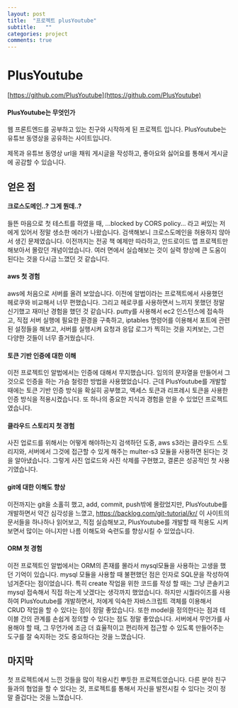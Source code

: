 ```yaml
---
layout: post
title:  "프로젝트 plusYoutube"
subtitle:   ""
categories: project
comments: true
---
```

# PlusYoutube

[https://github.com/PlusYoutube](https://github.com/PlusYoutube)

#### PlusYoutube는 무엇인가

 웹 프론트엔드를 공부하고 있는 친구와 시작하게 된 프로젝트 입니다. PlusYoutube는 유튜브 동영상을 공유하는 사이트입니다.

 제목과 유튜브 동영상 url을 채워 게시글을 작성하고, 좋아요와 싫어요를 통해서 게시글에 공감할 수 있습니다.

## 얻은 점

#### 크로스도메인..? 그게 뭔데..?

 들뜬 마음으로 첫 테스트를 하였을 때, ...blocked by CORS policy... 라고 써있는 저에게 있어서 정말 생소한 에러가 나왔습니다. 검색해보니 크로스도메인을 허용하지 않아서 생긴 문제였습니다. 이전까지는 전공 책 예제만 따라하고, 안드로이드 앱 프로젝트만 해보아서 몰랐던 개념이었습니다. 여러 면에서 실습해보는 것이 실력 향상에 큰 도움이 된다는 것을 다시금 느꼈던 것 같습니다.

#### aws 첫 경험

 aws에 처음으로 서버를 올려 보았습니다. 이전에 알법이라는 프로젝트에서 사용했던 헤로쿠와 비교해서 너무 편했습니다. 그리고 헤로쿠를 사용하면서 느끼지 못했던 정말 신기했고 재미난 경험을 했던 것 같습니다. putty를 사용해서 ec2 인스턴스에 접속하고, 직접 서버 실행에 필요한 환경을 구축하고, iptables 명령어를 이용해서 포트에 관련된 설정들을 해보고, 서버를 실행시켜 요청과 응답 로그가 찍히는 것을 지켜보는, 그런 다양한 것들이 너무 즐거웠습니다.

#### 토큰 기반 인증에 대한 이해

 이전 프로젝트인 알법에서는 인증에 대해서 무지했습니다. 임의의 문자열을 만들어서 그것으로 인증을 하는 가슴 철렁한 방법을 사용했었습니다. 근데 PlusYoutube를 개발할 때에는 토큰 기반 인증 방식을 확실히 공부했고, 액세스 토큰과 리프레시 토큰을 사용한 인증 방식을 적용시켰습니다. 또 하나의 중요한 지식과 경험을 얻을 수 있었던 프로젝트 였습니다.

#### 클라우드 스토리지 첫 경험

 사진 업로드를 위해서는 어떻게 해야하는지 검색하던 도중, aws s3라는 클라우드 스토리지와, 서버에서 그것에 접근할 수 있게 해주는 multer-s3 모듈을 사용하면 된다는 것을 알아냈습니다. 그렇게 사진 업로드와 사진 삭제를 구현했고, 결론은 성공적인 첫 사용기였습니다.

#### git에 대한 이해도 향상

 이전까지는 git을 소홀히 했고, add, commit, push밖에 몰랐었지만, PlusYoutube를 개발하면서 약간 심각성을 느꼈고,  https://backlog.com/git-tutorial/kr/ 이 사이트의 문서들을 하나하나 읽어보고, 직접 실습해보고, PlusYoutube를 개발할 때 적용도 시켜보면서 많이는 아니지만 나름 이해도와 숙련도를 향상시킬 수 있었습니다.

#### ORM 첫 경험

 이전 프로젝트인 알법에서는 ORM의 존재를 몰라서 mysql모듈을 사용하는 고생을 했던 기억이 있습니다. mysql 모듈을 사용할 때 불편했던 점은 인자로 SQL문을 작성하여 넘겨준다는 점이었습니다. 특히 create 작업을 위한 코드를 작성 할 때는 그냥 콘솔키고 mysql 접속해서 직접 하는게 낫겠다는 생각까지 했었습니다. 하지만 시퀄라이즈를 사용하여 PlusYoutube를 개발하면서, 저에게 익숙한 자바스크립트 객체를 이용해서 CRUD 작업을 할 수 있다는 점이 정말 좋았습니다. 또한 model을 정의한다는 점과 테이블 간의 관계를 손쉽게 정의할 수 있다는 점도 정말 좋았습니다. 서버에서 무언가를 사용해야 할 때, 그 무언가에 조금 더 효율적이고 편리하게 접근할 수 있도록 만들어주는 도구를 잘 숙지하는 것도 중요하다는 것을 느꼈습니다.

## 마지막

첫 프로젝트에서 느낀 것들을 많이 적용시킨 뿌듯한 프로젝트였습니다. 다른 분야 친구들과의 협업을 할 수 있다는 것, 프로젝트를 통해서 자신을 발전시킬 수 있다는 것이 정말 즐겁다는 것을 느꼈습니다.